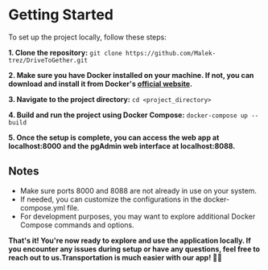 # **Getting Started**
To set up the project locally, follow these steps:

**1. Clone the repository:**
`git clone https://github.com/Malek-trez/DriveToGether.git`

**2. Make sure you have Docker installed on your machine. If not, you can download and install it from Docker's [official website](https://www.docker.com/products/docker-desktop/).**

**3. Navigate to the project directory:**
`cd <project_directory> `

**4. Build and run the project using Docker Compose:**
`docker-compose up --build `

**5. Once the setup is complete, you can access the web app at localhost:8000 and the pgAdmin web interface at localhost:8088.**

## Notes
- Make sure ports 8000 and 8088 are not already in use on your system.
- If needed, you can customize the configurations in the docker-compose.yml file.
- For development purposes, you may want to explore additional Docker Compose commands and options.

**That's it! You're now ready to explore and use the application locally. If you encounter any issues during setup or have any questions, feel free to reach out to us.Transportation is much easier with our app! 🚗🚌**
